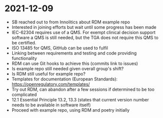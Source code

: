 # 2021-12-09

- SB reached out to from Innolitics about RDM example repo
- Interested in joining efforts but wait until some progress has been made
- IEC-62304 requires use of a QMS. For exempt clinical decision support
  software a QMS is still needed, but the TGA does not require this QMS to be
  certified.
- ISO 13485 for QMS, GitHub can be used to fulfil
- Linking between requirements and testing and code providing functionality
- RDM can use Git hooks to achieve this (commits link to issues)
- Is example repo still needed given overall group's shift?
- Is RDM still useful for example repo?
- Templates for documentation (European Standards):
  https://openregulatory.com/templates/
- Try out RDM, can abandon after a few sessions if determined to be too
  complicated
- 12.1 Essential Principle 13.2, 13.3 (states that current version number needs
  to be available in software itself)
- Proceed with example repo, using RDM and poetry initially
